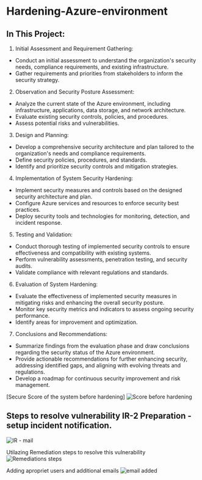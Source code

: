 # Hardening-Azure-environment

## In This Project:
1. Initial Assessment and Requirement Gathering:
  - Conduct an initial assessment to understand the organization's security needs, compliance requirements, and existing infrastructure.
  - Gather requirements and priorities from stakeholders to inform the security strategy.

2. Observation and Security Posture Assessment:
  - Analyze the current state of the Azure environment, including infrastructure, applications, data storage, and network architecture.
  - Evaluate existing security controls, policies, and procedures.
  - Assess potential risks and vulnerabilities.

3. Design and Planning:
  - Develop a comprehensive security architecture and plan tailored to the organization's needs and compliance requirements.
  - Define security policies, procedures, and standards.
  - Identify and prioritize security controls and mitigation strategies.

4. Implementation of System Security Hardening:
  - Implement security measures and controls based on the designed security architecture and plan.
  - Configure Azure services and resources to enforce security best practices.
  - Deploy security tools and technologies for monitoring, detection, and incident response.

5. Testing and Validation:
  - Conduct thorough testing of implemented security controls to ensure effectiveness and compatibility with existing systems.
  - Perform vulnerability assessments, penetration testing, and security audits.
  - Validate compliance with relevant regulations and standards.

6. Evaluation of System Hardening:
  - Evaluate the effectiveness of implemented security measures in mitigating risks and enhancing the overall security posture.
  - Monitor key security metrics and indicators to assess ongoing security performance.
  - Identify areas for improvement and optimization.

7. Conclusions and Recommendations:
  - Summarize findings from the evaluation phase and draw conclusions regarding the security status of the Azure environment.
  - Provide actionable recommendations for further enhancing security, addressing identified gaps, and aligning with evolving threats and regulations.
  - Develop a roadmap for continuous security improvement and risk management.

[Secure Score of the system before hardening]
![Score before hardening](https://github.com/AndrewTanga/Hardening-Azure-environment/assets/93886645/ca1e42fb-bec3-4f35-b456-128a10bd1834)

## Steps to resolve vulnerability IR-2 Preparation - setup incident notification.
![IR - mail](https://github.com/AndrewTanga/Hardening-Azure-environment/assets/93886645/78b86469-52eb-427e-a46f-8f1efd83a31f)

Utilazing Remediation steps to resolve this vulnerability
![Remediations steps](https://github.com/AndrewTanga/Hardening-Azure-environment/assets/93886645/4d7b910f-a08c-4e54-8f37-3f4a1a47c7f2)

Adding apropriet users and  additional emails 
![email added](https://github.com/AndrewTanga/Hardening-Azure-environment/assets/93886645/d87748cd-493b-4fb2-885e-ae90801b6034)


